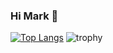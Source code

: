 ### Hi Mark 👋
[![Top Langs](https://github-readme-stats.vercel.app/api/top-langs/?username=ploukareas&hide_border=True&layout=compact)](https://github.com/ploukareas/github-readme-stats)
![trophy](https://github-profile-trophy.vercel.app/?username=ploukareas&theme=react&no-frame=true&title=Stars,Commit,Repositories,Followers)
<br><br>

<!--
**ploukareas/ploukareas** is a ✨ _special_ ✨ repository because its `README.md` (this file) appears on your GitHub profile.

Here are some ideas to get you started:

- 🔭 I’m currently working on ...
- 🌱 I’m currently learning ...
- 👯 I’m looking to collaborate on ...
- 🤔 I’m looking for help with ...
- 💬 Ask me about ...
- 📫 How to reach me: ...
- 😄 Pronouns: ...
- ⚡ Fun fact: ...
-->
